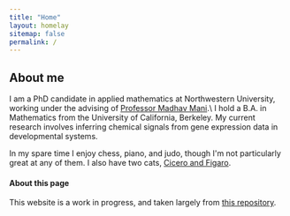 ```yaml
---
title: "Home"
layout: homelay
sitemap: false
permalink: /
---
```



## About me

I am a PhD candidate in applied mathematics at Northwestern University, working under the advising of <a href="https://www.madhavmani.com/" target="_blank">Professor Madhav Mani</a>.\\
I hold a B.A. in Mathematics from the University of California, Berkeley. My current research involves inferring chemical signals from gene expression data in developmental systems. 

In my spare time I enjoy chess, piano, and judo, though I'm not particularly great at any of them. I also have two cats, <a href="/cats.html" target="_blank">Cicero and Figaro</a>.


#### About this page 
This website is a work in progress, and taken largely from <a href="https://github.com/sbryngelson/academic-website-template" target="_blank">this repository</a>.

